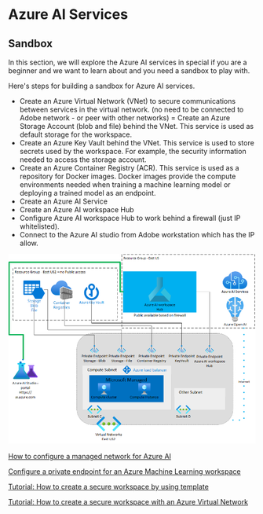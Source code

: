 # Azure AI Services

## Sandbox

In this section, we will explore the Azure AI services in special if you are a beginner and we want to learn about and you need a sandbox to play with.

Here's steps for building a sandbox for Azure AI services.

- Create an Azure Virtual Network (VNet) to secure communications between services in the virtual network. (no need to be connected to Adobe network - or peer with other networks)
= Create an Azure Storage Account (blob and file) behind the VNet. This service is used as default storage for the workspace.
- Create an Azure Key Vault behind the VNet. This service is used to store secrets used by the workspace. For example, the security information needed to access the storage account.
- Create an Azure Container Registry (ACR). This service is used as a repository for Docker images. Docker images provide the compute environments needed when training a machine learning model or deploying a trained model as an endpoint.
- Create an Azure AI Service
- Create an Azure AI workspace Hub
- Configure Azure AI workspace Hub to work behind a firewall (just IP whitelisted).
- Connect to the Azure AI studio from Adobe workstation which has the IP allow.

![Sandbox](./azureaisandbox.png)

[How to configure a managed network for Azure AI](https://learn.microsoft.com/en-us/azure/ai-studio/how-to/configure-managed-network?tabs=azure-cli)

[Configure a private endpoint for an Azure Machine Learning workspace][def2]

[Tutorial: How to create a secure workspace by using template](https://learn.microsoft.com/en-us/azure/machine-learning/tutorial-create-secure-workspace-template?view=azureml-api-2&tabs=bicep%2Ccli)

[Tutorial: How to create a secure workspace with an Azure Virtual Network][def]

[def]: https://learn.microsoft.com/en-us/azure/machine-learning/tutorial-create-secure-workspace-vnet?view=azureml-api-2
[def2]: https://docs.microsoft.com/en-us/azure/machine-learning/how-to-configure-private-endpoint